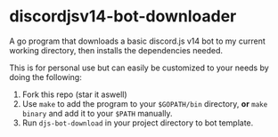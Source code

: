 # discordjsv14-bot-downloader
A go program that downloads a basic discord.js v14 bot to my current working directory, then installs the dependencies needed.

This is for personal use but can easily be customized to your needs by doing the following:

1. Fork this repo (star it aswell)
3. Use `make` to add the program to your `$GOPATH/bin` directory, **or**  `make binary` and add it to your `$PATH` manually.
4. Run `djs-bot-download` in your project directory to bot template.
